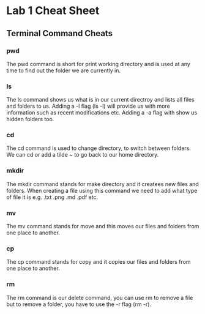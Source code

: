 # Lab 1 Cheat Sheet

## Terminal Command Cheats

### pwd 

The pwd command is short for print working directory and is used at any time to find out the folder we are currently in. 

### ls

The ls command shows us what is in our current directroy and lists all files and folders to us. Adding a -l flag (ls -l) will provide us with more information such as recent modifications etc. Adding a -a flag with show us hidden folders too. 

### cd

The cd command is used to change directory, to switch between folders. We can cd or add a tilde ~ to go back to our home directory.

### mkdir

The mkdir command stands for make directory and it createes new files and folders. When creating a file using this command we need to add what type of file it is e.g. .txt .png .md .pdf etc.

### mv

The mv command stands for move and this moves our files and folders from one place to another. 

### cp 

The cp command stands for copy and it copies our files and folders from one place to another.

### rm 

The rm command is our delete command, you can use rm to remove a file but to remove a folder, you have to use the -r flag (rm -r).